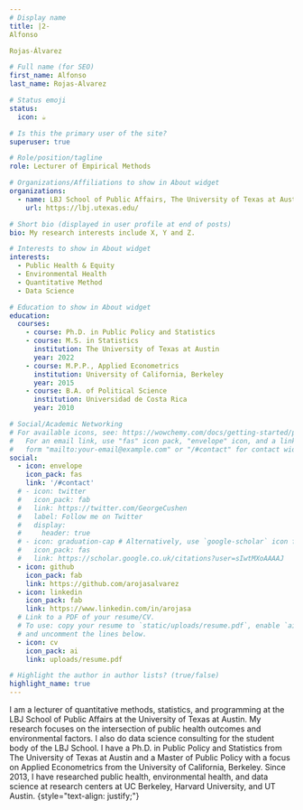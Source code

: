 ```yaml
---
# Display name
title: |2- 
Alfonso 

Rojas-Álvarez

# Full name (for SEO)
first_name: Alfonso
last_name: Rojas-Alvarez

# Status emoji
status:
  icon: ☕️

# Is this the primary user of the site?
superuser: true

# Role/position/tagline
role: Lecturer of Empirical Methods

# Organizations/Affiliations to show in About widget
organizations:
  - name: LBJ School of Public Affairs, The University of Texas at Austin
    url: https://lbj.utexas.edu/

# Short bio (displayed in user profile at end of posts)
bio: My research interests include X, Y and Z.

# Interests to show in About widget
interests:
  - Public Health & Equity
  - Environmental Health
  - Quantitative Method
  - Data Science

# Education to show in About widget
education:
  courses:
    - course: Ph.D. in Public Policy and Statistics
    - course: M.S. in Statistics
      institution: The University of Texas at Austin
      year: 2022
    - course: M.P.P., Applied Econometrics
      institution: University of California, Berkeley
      year: 2015
    - course: B.A. of Political Science
      institution: Universidad de Costa Rica
      year: 2010

# Social/Academic Networking
# For available icons, see: https://wowchemy.com/docs/getting-started/page-builder/#icons
#   For an email link, use "fas" icon pack, "envelope" icon, and a link in the
#   form "mailto:your-email@example.com" or "/#contact" for contact widget.
social:
  - icon: envelope
    icon_pack: fas
    link: '/#contact'
  # - icon: twitter
  #   icon_pack: fab
  #   link: https://twitter.com/GeorgeCushen
  #   label: Follow me on Twitter
  #   display:
  #     header: true
  # - icon: graduation-cap # Alternatively, use `google-scholar` icon from `ai` icon pack
  #   icon_pack: fas
  #   link: https://scholar.google.co.uk/citations?user=sIwtMXoAAAAJ
  - icon: github
    icon_pack: fab
    link: https://github.com/arojasalvarez
  - icon: linkedin
    icon_pack: fab
    link: https://www.linkedin.com/in/arojasa
  # Link to a PDF of your resume/CV.
  # To use: copy your resume to `static/uploads/resume.pdf`, enable `ai` icons in `params.yaml`,
  # and uncomment the lines below.
  - icon: cv
    icon_pack: ai
    link: uploads/resume.pdf

# Highlight the author in author lists? (true/false)
highlight_name: true
---
```

I am a lecturer of quantitative methods, statistics, and programming at the LBJ School of Public Affairs at the University of Texas at Austin. My research focuses on the intersection of public health outcomes and environmental factors. I also do data science consulting for the student body of the LBJ School. I have a Ph.D. in Public Policy and Statistics from The University of Texas at Austin and a Master of Public Policy with a focus on Applied Econometrics from the University of California, Berkeley. Since 2013, I have researched public health, environmental health, and data science at research centers at UC Berkeley, Harvard University, and UT Austin.
{style="text-align: justify;"}
